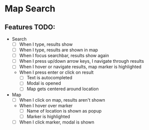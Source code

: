 # Map Search
## Features TODO:
- Search
    - [ ] When I type, results show
    - [ ] When I type, results are shown in map
    - [ ] When I focus searchbar, results show again
    - [ ] When I press up/down arrow keys, I navigate through results
    - [ ] When I hover or navigate results, map marker is highlighted
    - When I press enter or click on result
        - [ ] Text is autocompleted
        - [ ] Modal is opened
        - [ ] Map gets centered around location
- Map
    - [ ] When I click on map, results aren't shown
    - When I hover over marker
        - [ ] Name of location is shown as popup
        - [ ] Marker is highlighted
    - [ ] When I click marker, modal is shown
